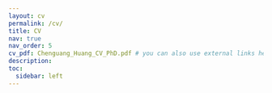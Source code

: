 ```yaml
---
layout: cv
permalink: /cv/
title: CV
nav: true
nav_order: 5
cv_pdf: Chenguang_Huang_CV_PhD.pdf # you can also use external links here
description: 
toc:
  sidebar: left
---
```

